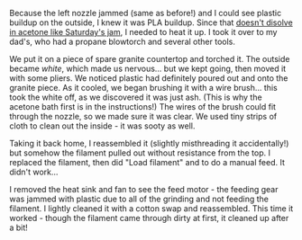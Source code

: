 Because the left nozzle jammed (same as before!) and I could see plastic buildup on the outside, I knew it was PLA buildup. Since that [doesn't disolve in acetone like Saturday's jam](../26/notes.md), I needed to heat it up. I took it over to my dad's, who had a propane blowtorch and several other tools.

We put it on a piece of spare granite countertop and torched it. The outside became _white_, which made us nervous... but we kept going, then moved it with some pliers. We noticed plastic had definitely poured out and onto the granite piece. As it cooled, we began brushing it with a wire brush... this took the white off, as we discovered it was just ash. (This is why the acetone bath first is in the instructions!) The wires of the brush could fit through the nozzle, so we made sure it was clear. We used tiny strips of cloth to clean out the inside - it was sooty as well.

Taking it back home, I reassembled it (slightly misthreading it accidentally!) but somehow the filament pulled out without resistance from the top. I replaced the filament, then did "Load filament" and to do a manual feed. It didn't work...

I removed the heat sink and fan to see the feed motor - the feeding gear was jammed with plastic due to all of the grinding and not feeding the filament. I lightly cleaned it with a cotton swap and reassembled. This time it worked - though the filament came through dirty at first, it cleaned up after a bit!